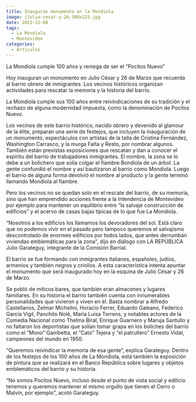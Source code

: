 ```yaml
---
title: Inauguran monumento en la Mondiola
image: /Julio-cesar-y-26-300x225.jpg
date: 2011-12-08
tags:
  - La Mondiola
  - Montevideo
categories:
  - Artículos
---
```

La Mondiola cumple 100 años y reniega de ser el “Pocitos Nuevo”
<!-- more -->
Hoy inauguran un monumento en Julio César y 26 de Marzo que recuerda al barrio obrero de inmigrantes. Los vecinos históricos organizan actividades para rescatar la memoria y la historia del barrio.

La Mondiola cumple sus 100 años entre reivindicaciones de su tradición y el rechazo de alguna modernidad impuesta, como la denominación de Pocitos Nuevo.

Los vecinos de este barrio histórico, nacido obrero y devenido al glamour de la élite, preparan una serie de festejos, que incluyen la inauguración de un monumento, espectáculos con artistas de la talla de Cristina Fernández, Washington Carrasco, y la murga Falta y Resto, por nombrar algunos. También están previstas exposiciones que rescatan y dan a conocer el espíritu del barrio de trabajadores inmigrantes. El nombre, la zona se lo debe a un bolichero que solía colgar el fiambre Bondiola de un árbol. La gente confundió el nombre y así bautizaron al barrio como Mondiola. Luego el barrio de alguna forma devolvió el nombre al producto y la gente terminó llamando Mondiola al fiambre.

Pero los vecinos no se quedan solo en el rescate del barrio, de su memoria, sino que han emprendido acciones frente a la Intendencia de Montevideo por ejemplo para mantener un equilibrio entre “la salvaje construcción de edificios” y el acervo de casas bajas típicas de lo que fue La Mondiola.

“Nosotros a los edificios los llamamos los devoradores del sol. Está claro que no podemos vivir en el pasado pero tampoco queremos el salvajismo descontrolado de enormes edificios por todos lados, que antes derrumban viviendas emblemáticas para la zona”, dijo en diálogo con LA REPÚBLICA Julio Garateguy, integrante de la Comisión Barrial.

El barrio se fue formando con inmigrantes italianos, españoles, judíos, armenios y también negros y criollos. A esta característica intenta apuntar el monumento que será inaugurado hoy en la esquina de Julio César y 26 de Marzo.

Se pobló de míticos bares, que también eran almacenes y lugares familiares. En su historia el barrio también cuenta con innumerables personalidades que vivieron y viven en él. Basta nombrar a Alfredo Castellanos, Zelmar Michelini, Horacio Ferrer, Eduardo Galeano, Federico García Vigil, Panchito Nolé, María Luisa Torrens, y notables actores de la Comedia Nacional como Thelma Biral, Enrique Guarnero y Maruja Santullo y no faltaron los deportistas que solían tomar grapa en los boliches del barrio como el “Mono” Gambetta, el “Cato” Tejera y “el patrullero” Ernesto Vidal, campeones del mundo en 1950.

“Queremos reivindicar la memoria de esa gente”, explica Garateguy. Dentro de los festejos de los 100 años de La Mondiola, está también la exposición de pintura que se realizará en el Banco República sobre lugares y objetos emblemáticos del barrio y su historia.

“No somos Pocitos Nuevo, incluso desde el punto de vista social y edilicio tenemos y queremos mantener el mismo orgullo que tienen el Cerro o Malvín, por ejemplo”, acotó Garateguy.
